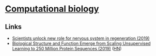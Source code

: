 # [Computational biology](https://en.wikipedia.org/wiki/Computational_biology)

## Links

- [Scientists unlock new role for nervous system in regeneration (2019)](https://m.phys.org/news/2019-04-scientists-role-nervous-regeneration.html)
- [Biological Structure and Function Emerge from Scaling Unsupervised Learning to 250 Million Protein Sequences (2019)](https://www.biorxiv.org/content/10.1101/622803v1) ([HN](https://news.ycombinator.com/item?id=19790017))
